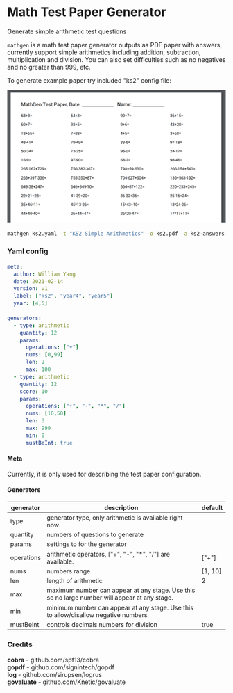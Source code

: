 # Math Test Paper Generator

Generate simple arithmetic test questions

`mathgen` is a math test paper generator outputs as PDF paper with answers,
currently support simple arithmetics including addition,
subtraction, multiplication and division. You can also
set difficulties such as no negatives and no greater than 999, etc.

To generate example paper try included "ks2" config file:

![img.png](screenshot/img.png)

```bash
mathgen ks2.yaml -t "KS2 Simple Arithmetics" -o ks2.pdf -a ks2-answers.pdf
```

### Yaml config

```yaml
meta:
  author: William Yang
  date: 2021-02-14
  version: v1
  label: ["ks2", "year4", "year5"]
  year: [4,5]

generators:
  - type: arithmetic
    quantity: 12
    params:
      operations: ["+"]
      nums: [0,99]
      len: 2
      max: 100
  - type: arithmetic
    quantity: 12
    score: 10
    params:
      operations: ["+", "-", "*", "/"]
      nums: [10,50]
      len: 3
      max: 999
      min: 0
      mustBeInt: true
```

#### Meta

Currently, it is only used for describing the test paper configuration.

#### Generators

|generator  |description   	    |default   	|
|---	    |---	            |---	|
|type   	|generator type, only arithmetic is available right now.   	|   	|
|quantity   |numbers of questions to generate   	|   	|
|params   	|settings to for the generator   	|   	|
|  operations   	|arithmetic operators, ["+", "-", "*", "/"] are available.	| ["+"]  	|
|  nums   	|numbers range   	| [1, 10]  	|
|  len   	|length of arithmetic  	| 2  	|
|  max   	|maximum number can appear at any stage. Use this so no large number will appear at any stage.   	|   	|
|  min   	|minimum number can appear at any stage. Use this to allow/disallow negative numbers  	|   	|
|  mustBeInt   	|controls decimals numbers for division   	|true   	|


### Credits

**cobra** - github.com/spf13/cobra  
**gopdf** - github.com/signintech/gopdf  
**log** - github.com/sirupsen/logrus  
**govaluate** - github.com/Knetic/govaluate